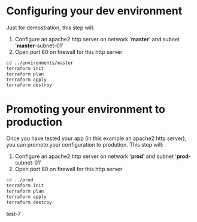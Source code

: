 # Configuring your **dev** environment

Just for demostration, this step will:
 1. Configure an apache2 http server on network '**master**' and subnet '**master**-subnet-01'
 2. Open port 80 on firewall for this http server 

```bash
cd ../environments/master
terraform init
terraform plan
terraform apply
terraform destroy
```

# Promoting your environment to **production**

Once you have tested your app (in this example an apache2 http server), you can promote your configuration to prodution. This step will:
 1. Configure an apache2 http server on network '**prod**' and subnet '**prod**-subnet-01'
 2. Open port 80 on firewall for this http server 

```bash
cd ../prod
terraform init
terraform plan
terraform apply
terraform destroy
```

test-7
